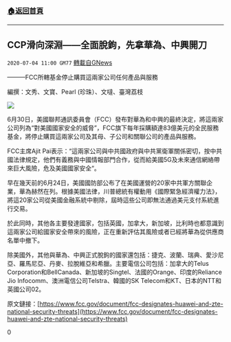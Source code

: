 ###  [:house:返回首頁](https://github.com/ourhimalayas/txt)
---

## CCP滑向深淵——全面脫鉤，先拿華為、中興開刀
`2020-07-04 11:00 GM77` [轉載自GNews](https://gnews.org/zh-hant/253947/)

———FCC所轄基金停止購買這兩家公司任何產品與服務

編撰：文秀、文寶、Pearl (珍珠）、文噠、臺灣荔枝

![](https://s3.amazonaws.com/gnews-media-offload/wp-content/uploads/2020/07/04105612/108363042_hi052783752-1-1.jpg)

6月30日，美國聯邦通訊委員會（FCC）發布對華為和中興的最終決定，將這兩家公司列為“對美國國家安全的威脅”，FCC旗下每年採購額達83億美元的全民服務基金，將停止購買這兩家公司及其母、子公司和關聯公司的產品與服務。

FCC主席Ajit Pai表示：“這兩家公司與中共國政府與中共黨衛軍關係密切，按中共國法律規定，他們有義務與中國情報部門合作，從而給美國5G及未來通信網絡帶來巨大風險，危及美國國家安全“。

早在幾天前的6月24日，美國國防部公布了在美國運營的20家中共軍方關聯企業，華為赫然在列。根據美國法律，川普總統有權動用《國際緊急經濟權力法》，將這20家公司從美國金融系統中剔除，屆時這些公司即無法通過美元支付系統進行交易。

於此同時，其他各主要發達國家，包括英國，加拿大，新加坡，比利時也都意識到這兩家公司給國家安全帶來的風險，正在重新評估其風險或者已經將華為從供應商名單中撤下。

除美國外，其他與華為、中興正式脫鉤的國家還包括：捷克、波蘭、瑞典、愛沙尼亞、羅馬尼亞、丹麥、拉脫維亞和希臘。主要電信公司包括：加拿大的Telus Corporation和BellCanada、新加坡的Singtel、法國的Orange、印度的Reliance Jio Infocomm、澳洲電信公司Telstra、韓國的SK Telecom和KT、日本的NTT和英國公司02。

原文鏈接：[https://www.fcc.gov/document/fcc-designates-huawei-and-zte-national-security-threats](https://www.fcc.gov/document/fcc-designates-huawei-and-zte-national-security-threats)

0
